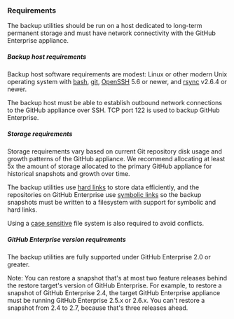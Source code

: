 ### Requirements

The backup utilities should be run on a host dedicated to long-term permanent
storage and must have network connectivity with the GitHub Enterprise appliance.

##### Backup host requirements

Backup host software requirements are modest: Linux or other modern Unix
operating system with [bash][1], [git][2], [OpenSSH][3] 5.6 or newer, and [rsync][4] v2.6.4 or newer.

The backup host must be able to establish outbound network connections to the
GitHub appliance over SSH. TCP port 122 is used to backup GitHub Enterprise.

##### Storage requirements

Storage requirements vary based on current Git repository disk usage and growth
patterns of the GitHub appliance. We recommend allocating at least 5x the amount
of storage allocated to the primary GitHub appliance for historical snapshots
and growth over time.

The backup utilities use [hard links][5] to store data efficiently, and the repositories
on GitHub Enterprise use [symbolic links][6] so the backup snapshots must be
written to a filesystem with support for symbolic and hard links.

Using a [case sensitive][7] file system is also required to avoid conflicts.

##### GitHub Enterprise version requirements

The backup utilities are fully supported under GitHub Enterprise 2.0 or
greater.


Note: You can restore a snapshot that's at most two feature releases behind the restore target's version of GitHub Enterprise. For example, to restore a snapshot of GitHub Enterprise 2.4, the target GitHub Enterprise appliance must be running GitHub Enterprise 2.5.x or 2.6.x. You can't restore a snapshot from 2.4 to 2.7, because that's three releases ahead.


[1]: https://www.gnu.org/software/bash/
[2]: https://git-scm.com/
[3]: https://www.openssh.com/
[4]: http://rsync.samba.org/
[5]: https://en.wikipedia.org/wiki/Hard_link
[6]: https://en.wikipedia.org/wiki/Symbolic_link
[7]: https://en.wikipedia.org/wiki/Case_sensitivity
